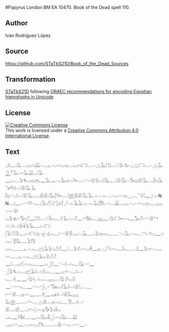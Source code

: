 #Papyrus London BM EA 10470. Book of the Dead spell 110.

## Author 

Ivan Rodríguez López

## Source 

https://github.com/STaTbS21D/Book_of_the_Dead_Sources

## Transformation 

[STaTbS21D](https://statbs21d.github.io/) following [ORAEC recommendations for encoding Egyptian hieroglyphs in Unicode](https://github.com/oraec/recommendations-encoding-hieroglyphs)

## License 

<a rel="license" href="http://creativecommons.org/licenses/by/4.0/"><img alt="Creative Commons License" style="border-width:0" src="https://i.creativecommons.org/l/by/4.0/88x31.png" /></a><br />This work is licensed under a <a rel="license" href="http://creativecommons.org/licenses/by/4.0/">Creative Commons Attribution 4.0 International License</a>.

## Text 

<hiero><rubrum>𓄂𓂝𓅓𓂋𓏤𓏥𓏌𓏤</rubrum>𓇏𓏏𓈅𓊵𓏏𓊪𓏒𓏥𓊖<rubrum>𓂋𓏤𓏥𓏌𓏤𓉐𓂋𓏏𓂻𓅓𓉔𓂋𓇳𓅱𓏤𓅧𓈎𓂻𓉐𓂋𓏏𓂻𓅓</rubrum>𓊻<rubrum>𓎸𓅓𓏛𓅓</rubrum>𓇏𓈅𓏤𓇋𓄿<br>
𓈖𓏥𓂋𓅱𓆰𓏥𓊖<rubrum>𓃹𓈖𓅓</rubrum>𓊵𓏏𓊪𓅓𓊖𓏏𓏤𓅨𓂋𓎟𓏏𓊡𓅱𓏥<rubrum>𓌂𓅓𓂝𓀀𓇋𓅓𓏏𓅜𓐍𓀀𓇋𓅓𓂋𓋴𓂓𓄿𓍁𓌸𓂡𓀀𓇋𓅓𓄿</rubrum><br>
<rubrum>𓋴𓐍𓌪𓂡𓀀𓇋𓅓𓈎𓈎𓀁𓀀𓏤𓇋𓅓𓋴𓅨𓂋𓇋𓈗𓀁𓀀𓇋𓅓𓅓𓁹𓏏𓁹𓂋𓏏𓏥𓎟𓁶𓏤𓇾𓏤𓈅𓆓𓌃𓇋𓈖</rubrum>𓊨𓁹N<br>
N𓐙𓊤𓈖𓏏𓎡𓎁𓏏𓂝𓅃𓀭𓇋𓋔𓃩𓀭𓌳𓁹𓄿𓄿𓁹𓁹𓅓𓀨𓂡𓂋𓇏𓈅𓏤𓊵𓏏𓊪𓏏𓏒𓏥𓊖𓊪𓊃𓈙𓏏𓏒𓊡<br>
𓏥𓅱𓁷𓏤𓎻𓅡𓏤𓀭𓈖𓉔𓂋𓇳𓅱𓏤𓆑𓏶𓅓𓆇𓏏𓀭𓈖𓈞𓅕𓆑𓄚𓈖𓏌𓅱𓉐𓄡𓏏𓏤𓈖𓅃𓀭𓏌𓎡𓀀𓎔𓂧𓂡𓀀𓇓𓅱𓅓𓂝𓏏𓉐<br>
𓆄𓅱𓀭𓇋𓅱𓂝𓏏𓉐𓇼𓇼𓇼𓆑𓏌𓎡𓀀𓇋𓋴𓊵𓏏𓊪𓅓𓊃𓊪𓅱𓊖𓏥𓆑𓊃𓌫𓅓𓏛𓆑𓎔𓏏𓏊𓏥𓈖𓇷𓏏𓏥𓊹𓋴𓅓𓊃𓅱𓀗<br>
𓏥𓆑𓊃𓊵𓏏𓊪𓆑𓂚𓄿𓅱𓏭𓀭𓀭𓈖𓇋𓂋𓅱𓀹𓏛𓏥𓋹𓈖𓐍𓈎𓌳𓌙𓏛𓆑𓄤𓆑𓂋𓏎𓈖𓅱𓂧𓂋𓊪𓏛𓊃𓊵𓏏𓊪𓆑𓂚𓄿𓏭𓅱𓀭𓀭<br>
𓈖𓇋𓂋𓏭𓀹𓏛𓏥𓊃𓈖𓏥𓃀𓎛𓈖𓌪𓂡𓆑𓇋𓄿𓎡𓈖<br>
𓃀𓅱𓆰𓏥𓂋𓂚𓄿𓂡𓀭𓏥𓊃𓈖𓏥𓂧𓂋𓂡<br>
𓆑𓂙𓈖𓈖𓏌𓅱𓂡𓏥𓂋𓈙𓂋𓇋𓅱𓀔𓏥𓇋𓎛<br>
𓈖𓎡𓎡𓆑𓈖𓎡𓏏𓂿𓎻𓃝𓏤𓏥𓌂𓅓𓂡𓀀𓇋𓐛𓊃<br>
𓏌𓎡𓀀𓂋𓐍𓏛𓈖𓊃𓂙𓈖𓊛𓂡𓀀𓅓𓈙<br>
𓅓𓈗𓊃𓂋𓄭𓂋𓂻𓀀𓂋𓊖𓏏𓏥𓊃𓄊𓋴𓂋𓂡<br>
𓀀𓂋𓏤𓀀𓊃𓊪𓂧𓇮𓏛𓐍𓅜𓅱𓀻𓏥<br>
𓂜𓈖𓌂𓅕𓊃𓈖𓏥𓇋𓅓𓏤𓌥𓃀𓏛𓏤𓇋𓅓𓐛𓇏<br>
𓈅𓏤𓏥𓎡𓊵𓏏𓊪𓏒𓏥𓀭𓌸𓂋𓂋𓏏𓀁𓎡𓁹𓏏𓎡𓈖𓏏<br></hiero>